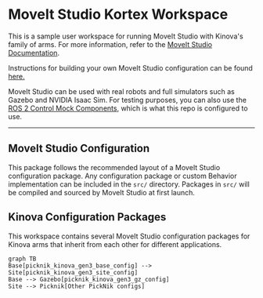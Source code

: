 # MoveIt Studio Kortex Workspace

This is a sample user workspace for running MoveIt Studio with Kinova's family of arms.
For more information, refer to the [MoveIt Studio Documentation](https://docs.picknik.ai/).

Instructions for building your own MoveIt Studio configuration can be found [here.](https://docs.picknik.ai/en/stable/getting_started/configuration_tutorials/configure_custom_robot/config_package.html)

MoveIt Studio can be used with real robots and full simulators such as Gazebo and NVIDIA Isaac Sim.
For testing purposes, you can also use the [ROS 2 Control Mock Components](https://control.ros.org/master/doc/ros2_control/hardware_interface/doc/mock_components_userdoc.html), which is what this repo is configured to use.

---
## MoveIt Studio Configuration

This package follows the recommended layout of a MoveIt Studio configuration package.
Any configuration package or custom Behavior implementation can be included in the `src/` directory.
Packages in `src/` will be compiled and sourced by MoveIt Studio at first launch.

## Kinova Configuration Packages

This workspace contains several MoveIt Studio configuration packages for Kinova arms that inherit from each other for different applications.

```mermaid
graph TB
Base[picknik_kinova_gen3_base_config] --> Site[picknik_kinova_gen3_site_config]
Base --> Gazebo[picknik_kinova_gen3_gz_config]
Site --> Picknik[Other PickNik configs]
```
